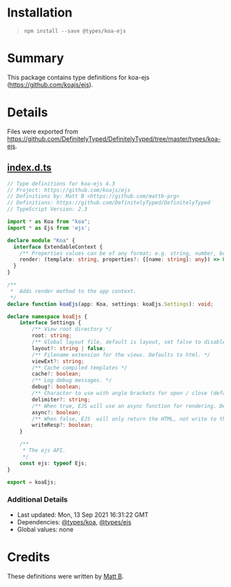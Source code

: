 # Installation
> `npm install --save @types/koa-ejs`

# Summary
This package contains type definitions for koa-ejs (https://github.com/koajs/ejs).

# Details
Files were exported from https://github.com/DefinitelyTyped/DefinitelyTyped/tree/master/types/koa-ejs.
## [index.d.ts](https://github.com/DefinitelyTyped/DefinitelyTyped/tree/master/types/koa-ejs/index.d.ts)
````ts
// Type definitions for koa-ejs 4.3
// Project: https://github.com/koajs/ejs
// Definitions by: Matt B <https://github.com/mattb-prg>
// Definitions: https://github.com/DefinitelyTyped/DefinitelyTyped
// TypeScript Version: 2.3

import * as Koa from "koa";
import * as Ejs from 'ejs';

declare module "Koa" {
  interface ExtendableContext {
    /** Properties values can be of any format; e.g. string, number, boolean, or even nested objects of these types */
    render: (template: string, properties?: {[name: string]: any}) => Promise<string>;
  }
}

/**
 *  Adds render method to the app context.
 */
declare function koaEjs(app: Koa, settings: koaEjs.Settings): void;

declare namespace koaEjs {
    interface Settings {
        /** View root directory */
        root: string;
        /** Global layout file, default is layout, set false to disable layout. */
        layout?: string | false;
        /** Filename extension for the views. Defaults to html. */
        viewExt?: string;
        /** Cache compiled templates */
        cache?: boolean;
        /** Log debug messages. */
        debug?: boolean;
        /** Character to use with angle brackets for open / close (default %). */
        delimiter?: string;
        /** When true, EJS will use an async function for rendering. Depends on async/await support in the JS runtime */
        async?: boolean;
        /** When false, EJS  will only return the HTML, not write to the resposne. Defaults to true */
        writeResp?: boolean;
    }

    /**
     * The ejs API.
     */
    const ejs: typeof Ejs;
}

export = koaEjs;

````

### Additional Details
 * Last updated: Mon, 13 Sep 2021 16:31:22 GMT
 * Dependencies: [@types/koa](https://npmjs.com/package/@types/koa), [@types/ejs](https://npmjs.com/package/@types/ejs)
 * Global values: none

# Credits
These definitions were written by [Matt B](https://github.com/mattb-prg).
